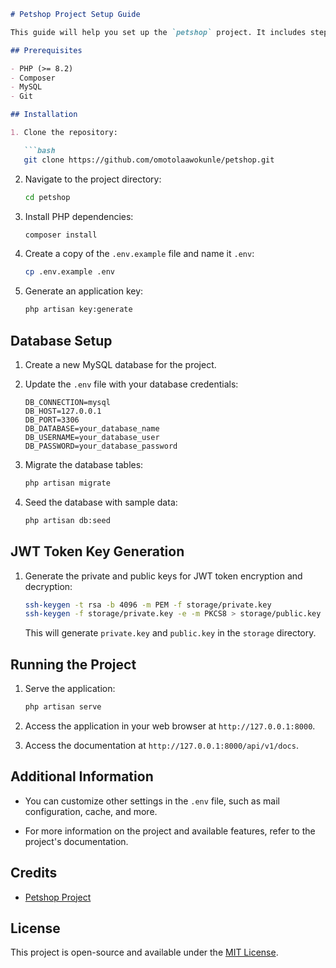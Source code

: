 ```markdown
# Petshop Project Setup Guide

This guide will help you set up the `petshop` project. It includes steps for setting up the project, seeding the database, and generating JWT token keys for encryption and decryption.

## Prerequisites

- PHP (>= 8.2)
- Composer
- MySQL
- Git

## Installation

1. Clone the repository:

   ```bash
   git clone https://github.com/omotolaawokunle/petshop.git
   ```

2. Navigate to the project directory:

   ```bash
   cd petshop
   ```

3. Install PHP dependencies:

   ```bash
   composer install
   ```

4. Create a copy of the `.env.example` file and name it `.env`:

   ```bash
   cp .env.example .env
   ```

5. Generate an application key:

   ```bash
   php artisan key:generate
   ```

## Database Setup

1. Create a new MySQL database for the project.

2. Update the `.env` file with your database credentials:

   ```env
   DB_CONNECTION=mysql
   DB_HOST=127.0.0.1
   DB_PORT=3306
   DB_DATABASE=your_database_name
   DB_USERNAME=your_database_user
   DB_PASSWORD=your_database_password
   ```

3. Migrate the database tables:

   ```bash
   php artisan migrate
   ```

4. Seed the database with sample data:

   ```bash
   php artisan db:seed
   ```

## JWT Token Key Generation

1. Generate the private and public keys for JWT token encryption and decryption:

   ```bash
   ssh-keygen -t rsa -b 4096 -m PEM -f storage/private.key
   ssh-keygen -f storage/private.key -e -m PKCS8 > storage/public.key
   ```

   This will generate `private.key` and `public.key` in the `storage` directory.

## Running the Project

1. Serve the application:

   ```bash
   php artisan serve
   ```

2. Access the application in your web browser at `http://127.0.0.1:8000`.
3. Access the documentation at `http://127.0.0.1:8000/api/v1/docs`.

## Additional Information

- You can customize other settings in the `.env` file, such as mail configuration, cache, and more.

- For more information on the project and available features, refer to the project's documentation.

## Credits

- [Petshop Project](https://github.com/omotolaawokunle/petshop)

## License

This project is open-source and available under the [MIT License](LICENSE).
